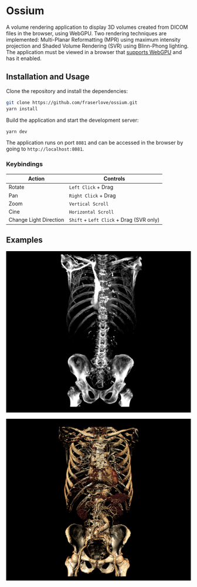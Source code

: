 # Ossium

A volume rendering application to display 3D volumes created from DICOM files in the browser, using WebGPU. Two rendering techniques are implemented: Multi-Planar Reformatting (MPR) using maximum intensity projection and Shaded Volume Rendering (SVR) using Blinn-Phong lighting. The application must be viewed in a browser that [supports WebGPU](https://github.com/gpuweb/gpuweb/wiki/Implementation-Status) and has it enabled.

## Installation and Usage

Clone the repository and install the dependencies:
```sh
git clone https://github.com/fraserlove/ossium.git
yarn install
```
Build the application and start the development server:
```sh
yarn dev
```
The application runs on port `8081` and can be accessed in the browser by going to `http://localhost:8081`.

### Keybindings

| Action | Controls |
|--------|----------|
| Rotate | `Left Click` + Drag |
| Pan | `Right Click` + Drag |
| Zoom | `Vertical Scroll` |
| Cine | `Horizontal Scroll` |
| Change Light Direction | `Shift` + `Left Click` + Drag (SVR only) |

## Examples

![MPR](assets/mpr.png)

![SVR](assets/svr.png)
